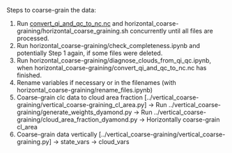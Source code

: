 Steps to coarse-grain the data:
1. Run [convert_qi_and_qc_to_nc.nc](horizontal_coarse-graining/convert_qi_and_qc_to_nc.sh) and horizontal_coarse-graining/horizontal_coarse_graining.sh concurrently until all files are processed.
2. Run horizontal_coarse-graining/check_completeness.ipynb and potentially Step 1 again, if some files were deleted.
3. Run horizontal_coarse-graining/diagnose_clouds_from_qi_qc.ipynb, when horizontal_coarse-graining/convert_qi_and_qc_to_nc.nc has finished.
4. Rename variables if necessary or in the filenames (with horizontal_coarse-graining/rename_files.ipynb)
5. Coarse-grain clc data to cloud area fraction [../vertical_coarse-graining/vertical_coarse-graining_cl_area.py]
-> Run ../vertical_coarse-graining/generate_weights_dyamond.py
-> Run ../vertical_coarse-graining/cloud_area_fraction_dyamond.py 
-> Horizontally coarse-grain cl_area
6. Coarse-grain data vertically [../vertical_coarse-graining/vertical_coarse-graining.py]
-> state_vars
-> cloud_vars
